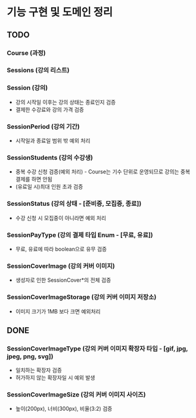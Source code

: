 # 기능 구현 및 도메인 정리


## TODO

### Course (과정)

### Sessions (강의 리스트)

### Session (강의)

- 강의 시작일 이후는 강의 상태는 종료인지 검증
- 결제한 수강료와 강의 가격 검증


### SessionPeriod (강의 기간)

- 시작일과 종료일 범위 밖 예외 처리

### SessionStudents (강의 수강생)
- 중복 수강 신청 검증(예외 처리) - Course는 기수 단위로 운영되므로 강의는 중복 결제를 하면 안됨
- (유료일 시)최대 인원 초과 검증

### SessionStatus (강의 상태 - [준비중, 모집중, 종료])

- 수강 신청 시 모집중이 아니라면 예외 처리

### SessionPayType (강의 결제 타입 Enum - [무료, 유료])
- 무료, 유료에 따라 boolean으로 유무 검증  

### SessionCoverImage (강의 커버 이미지)

- 생성자로 인한 SessionCover*의 전체 검증

### SessionCoverImageStorage (강의 커버 이미지 저장소)

- 이미지 크기가 1MB 보다 크면 예외처리


## DONE


### SessionCoverImageType (강의 커버 이미지 확장자 타입 - [gif, jpg, jpeg, png, svg])

- 일치하는 확장자 검증
- 허가하지 않는 확장자일 시 예외 발생 

### SessionCoverImageSize (강의 커버 이미지 사이즈)

- 높이(200px), 너비(300px), 비율(3:2) 검증



